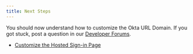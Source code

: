 ```yaml
---
title: Next Steps
---
```

You should now understand how to customize the Okta URL Domain. If you got stuck, post a question in our [Developer Forums](https://devforum.okta.com).

* [Customize the Hosted Sign-in Page](/guides/custom-hosted-signin/-/overview/)
<!-- * [Customize the Hosted Error Pages](/guides/custom-error-pages/-/overview/) -->
